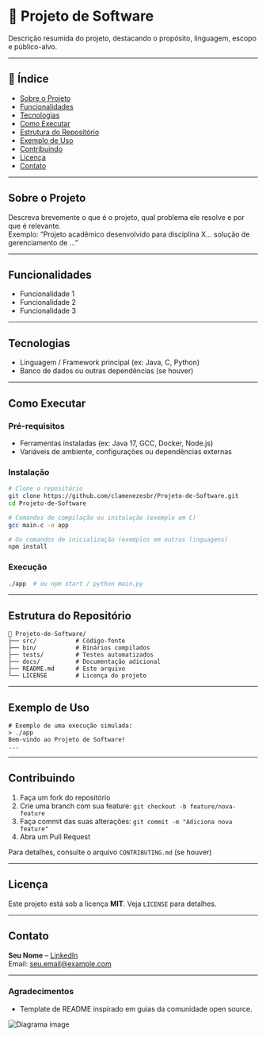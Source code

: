 # 🚀 Projeto de Software

Descrição resumida do projeto, destacando o propósito, linguagem, escopo e público-alvo.

---

## 🧾 Índice

- [Sobre o Projeto](#sobre-o-projeto)  
- [Funcionalidades](#funcionalidades)  
- [Tecnologias](#tecnologias)  
- [Como Executar](#como-executar)  
- [Estrutura do Repositório](#estrutura-do-repositório)  
- [Exemplo de Uso](#exemplo-de-uso)  
- [Contribuindo](#contribuindo)  
- [Licença](#licença)  
- [Contato](#contato)

---

## Sobre o Projeto

Descreva brevemente o que é o projeto, qual problema ele resolve e por que é relevante.  
Exemplo: “Projeto acadêmico desenvolvido para disciplina X… solução de gerenciamento de …”

---

## Funcionalidades

- Funcionalidade 1  
- Funcionalidade 2  
- Funcionalidade 3  

---

## Tecnologias

- Linguagem / Framework principal (ex: Java, C, Python)  
- Banco de dados ou outras dependências (se houver)  

---

## Como Executar

### Pré-requisitos

- Ferramentas instaladas (ex: Java 17, GCC, Docker, Node.js)
- Variáveis de ambiente, configurações ou dependências externas

### Instalação

```bash
# Clone o repositório
git clone https://github.com/clamenezesbr/Projeto-de-Software.git
cd Projeto-de-Software

# Comandos de compilação ou instalação (exemplo em C)
gcc main.c -o app

# Ou comandos de inicialização (exemplos em outras linguagens)
npm install
```

### Execução

```bash
./app  # ou npm start / python main.py
```

---

## Estrutura do Repositório

```text
📁 Projeto-de-Software/
├── src/           # Código-fonte
├── bin/           # Binários compilados
├── tests/         # Testes automatizados
├── docs/          # Documentação adicional
├── README.md      # Este arquivo
└── LICENSE        # Licença do projeto
```

---

## Exemplo de Uso

```text
# Exemplo de uma execução simulada:
> ./app
Bem-vindo ao Projeto de Software!
...
```

---

## Contribuindo

1. Faça um fork do repositório  
2. Crie uma branch com sua feature: `git checkout -b feature/nova-feature`  
3. Faça commit das suas alterações: `git commit -m "Adiciona nova feature"`  
4. Abra um Pull Request

Para detalhes, consulte o arquivo `CONTRIBUTING.md` (se houver)

---

## Licença

Este projeto está sob a licença **MIT**. Veja `LICENSE` para detalhes.

---

## Contato

**Seu Nome** – [LinkedIn](https://linkedin.com/in/usuario)  
Email: seu.email@example.com

---

### Agradecimentos

- Template de README inspirado em guias da comunidade open source.

![Diagrama image](https://plantuml.gitlab-static.net/png/U9obLKrhup0GlUjNY5mANLowLqENbhIK7XP2Itx0L9fq1omfQEHGklI_Lt8SHv7jfTtwOccOz-RDbttD0NneJIF4cRoAZrmsm8pSNOHA5xdc5Zmv-LT8-ODqBTVhXzjqjivWBP-29_kIxcY0cjp0QF_0O7WNFU4A_OQQCPy6xVX6WKP3od7EH3QWnwGijtQ0bNSROYPdWNWYMFlSa0854ma4V0tkb330qbFohkKj14n6GvecibYsdZzH58siF7M49SFT3ctuBufUQgzn87omlUCSSm8DJYNwthVRxoMqYiD4YhQfVZDiIS6T3HxqIFqZgXZAwfbUqTPzKiRD3fgkX_zcX8FR18CsP8cJJEU_ElW3os-dqK_7ZdiNMYxxEG2EfUdNyX4RK6d4JMfilvw7nLpyNCYgwbxzQjLowvXR6hbSNboSB_ATg6Mi8ipubVDKIqP9oOWxdECUpK0KSx3DOAORLijzXuJ8zFQ8glhL7IFDVWzhwN4JFn5MHK2fEmT5n93D7bB5f42CTHUeGp8vw4HluJ-quXaOuxXBD68wqG9O526F9qu7yxIAnt5Be1Ze3SJHLghBHy1qNa9SnwZnP_01gbZVpG00)
